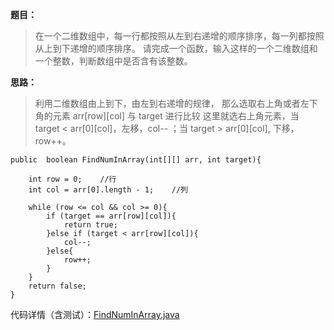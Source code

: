 **题目：**

> 在一个二维数组中，每一行都按照从左到右递增的顺序排序，每一列都按照从上到下递增的顺序排序。
> 请完成一个函数，输入这样的一个二维数组和一个整数，判断数组中是否含有该整数。


**思路：**

> 利用二维数组由上到下，由左到右递增的规律，
> 那么选取右上角或者左下角的元素 arr[row][col] 与 target 进行比较
> 这里就选右上角元素，当 target < arr[0][col]，左移，col-- ；当 target > arr[0][col], 下移，row++。

```
public  boolean FindNumInArray(int[][] arr, int target){

    int row = 0;    //行
    int col = arr[0].length - 1;    //列

    while (row <= col && col >= 0){
        if (target == arr[row][col]){
            return true;
        }else if (target < arr[row][col]){
            col--;
        }else{
            row++;
        }
    }
    return false;
}
```

代码详情（含测试）：[FindNumInArray.java](./FindNumInArray.java)

